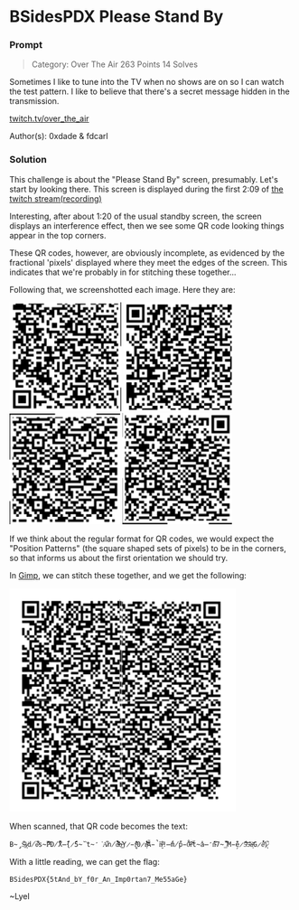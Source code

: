 # BSidesPDX Please Stand By

### Prompt

> Category: Over The Air
> 263 Points
> 14 Solves

Sometimes I like to tune into the TV when no shows are on so I can watch the test pattern. I like to believe that there's a secret message hidden in the transmission.

[twitch.tv/over_the_air](https://twitch.tv/over_the_air)

Author(s): 0xdade & fdcarl

### Solution

This challenge is about the "Please Stand By" screen, presumably. Let's start by looking there. This screen is displayed during the first 2:09 of [the twitch stream(recording)](https://youtu.be/_QgPMyRBBKM)

Interesting, after about 1:20 of the usual standby screen, the screen displays an interference effect, then we see some QR code looking things appear in the top corners. 

These QR codes, however, are obviously incomplete, as evidenced by the fractional 'pixels' displayed where they meet the edges of the screen. This indicates that we're probably in for stitching these together...

Following that, we screenshotted each image. Here they are:

![Image](bl.png)
![Image](tl.png)
![Image](br.png)
![Image](tr.png)

If we think about the regular format for QR codes, we would expect the "Position Patterns" (the square shaped sets of pixels) to be in the corners, so that informs us about the first orientation we should try.

In [Gimp](https://www.gimp.org/), we can stitch these together, and we get the following:

![Image](final_qr.png)

When scanned, that QR code becomes the text:

`B̴̡̋S̴̫͂i̷͎͘d̸̅́e̷͌̕s̴̓̈P̶͊̅D̸̑̽Ẍ̶́̑{̷̽́5̴̆͘t̴̒͘A̷͑͆n̸̏̈́d̴̶͗͂̄̑b̶͛͜Y̷̵̖̤̓̇f̵̽͛0̷̾̓r̸̵̛͎͝͝Ã̵̚n̸̶̮̏͑͒!̶́̔m̸̍̋p̵̊̇0̴̆͠r̵͂́ẗ̴̔a̶̒̽n̴̈́͒7̴̎̔_̸͆̾M̵̗̑ĕ̷̈́5̵̊͂5̴̊͂a̶͔͝G̷̉̕ë̸́͐}̷͉̚`

With a little reading, we can get the flag:

```
BSidesPDX{5tAnd_bY_f0r_An_Imp0rtan7_Me55aGe}
```

~Lyel
